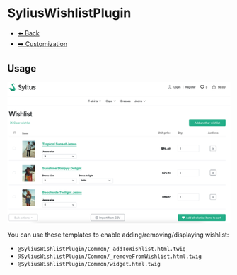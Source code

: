 # SyliusWishlistPlugin

- [⬅️ Back](../README.md#overview)
- [➡️ Customization](./03-customization.md)

## Usage

<div align="center">
    <img src="./images/index.png"/>
</div>

You can use these templates to enable adding/removing/displaying wishlist:

- `@SyliusWishlistPlugin/Common/_addToWishlist.html.twig`
- `@SyliusWishlistPlugin/Common/_removeFromWishlist.html.twig`
- `@SyliusWishlistPlugin/Common/widget.html.twig`
